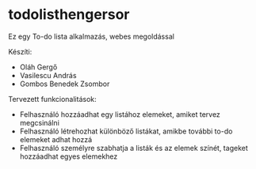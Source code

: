 # todolisthengersor
Ez egy To-do lista alkalmazás, webes megoldással

Készíti:

  -  Oláh Gergő
  -  Vasilescu András
  -  Gombos Benedek Zsombor

Tervezett funkcionalitások:

  -  Felhasználó hozzáadhat egy listához elemeket, amiket tervez megcsinálni
  -  Felhasználó létrehozhat különböző listákat, amikbe további to-do elemeket adhat hozzá
  -  Felhasználó személyre szabhatja a listák és az elemek színét, tageket hozzáadhat egyes elemekhez
